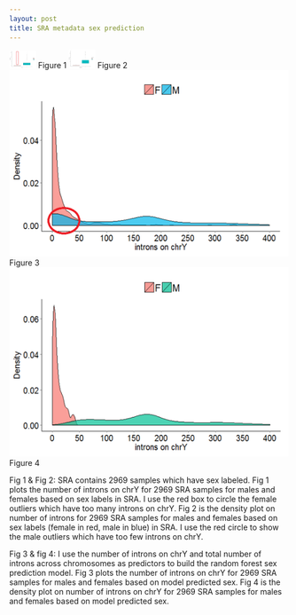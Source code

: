 ```yaml
---
layout: post
title: SRA metadata sex prediction
---
```

<img src="/images/fulls/before prediction.png" width="48"> 
Figure 1
<img src="/images/fulls/after prediction.png" width="48"> 
Figure 2
<img src="/images/fulls/before prediction-1.png" class="fit image"> 
Figure 3
<img src="/images/fulls/after prediction-2.png" class="fit image"> 
Figure 4


Fig 1 & Fig 2: SRA contains 2969 samples which have sex labeled.
Fig 1 plots the number of introns on chrY for 2969 SRA samples for males and females based on sex labels in SRA. I use the red box to circle the female outliers which have too many introns on chrY.
Fig 2 is the density plot on number of introns for 2969 SRA samples for males and females based on sex labels (female in red, male in blue) in SRA. I use the red circle to show the male outliers which have too few introns on chrY.

Fig 3 & fig 4: I use the number of introns on chrY and total number of introns across chromosomes as predictors to build the random forest sex prediction model.
Fig 3 plots the number of introns on chrY for 2969 SRA samples for males and females based on model predicted sex.
Fig 4 is the density plot on number of introns on chrY for 2969 SRA samples for males and females based on model predicted sex.

